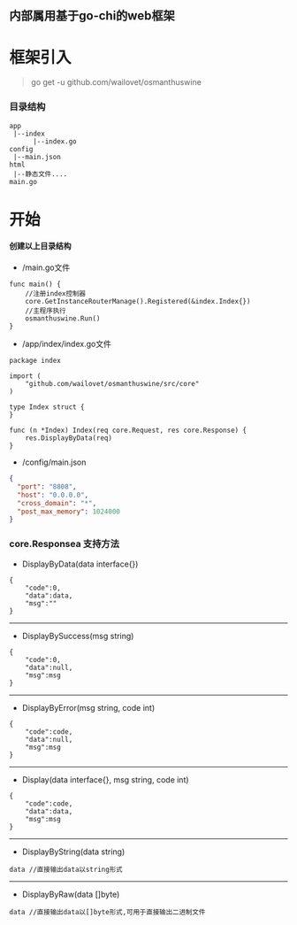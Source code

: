 ## 内部属用基于go-chi的web框架

# 框架引入
> go get -u github.com/wailovet/osmanthuswine

### 目录结构
```
app
 |--index
      |--index.go
config
 |--main.json
html
 |--静态文件....
main.go
```

# 开始
#### 创建以上目录结构
+ /main.go文件

```
func main() {
	//注册index控制器
	core.GetInstanceRouterManage().Registered(&index.Index{})
	//主程序执行
	osmanthuswine.Run()
}
```


+ /app/index/index.go文件

```
package index

import (
	"github.com/wailovet/osmanthuswine/src/core"
)

type Index struct {
}

func (n *Index) Index(req core.Request, res core.Response) {
	res.DisplayByData(req)
}

```

+ /config/main.json

```json
{
  "port": "8808",
  "host": "0.0.0.0",
  "cross_domain": "*",
  "post_max_memory": 1024000
}
```

### core.Responsea 支持方法
+ DisplayByData(data interface{})
```
{
    "code":0,
    "data":data,
    "msg":""
}
```
- - -
+ DisplayBySuccess(msg string)
```
{
    "code":0,
    "data":null,
    "msg":msg
}
```
- - -
+ DisplayByError(msg string, code int)
```
{
    "code":code,
    "data":null,
    "msg":msg
}
```
- - -
+ Display(data interface{}, msg string, code int)
```
{
    "code":code,
    "data":data,
    "msg":msg
}
```
- - -
+ DisplayByString(data string)
```
data //直接输出data以string形式
```
- - -
+ DisplayByRaw(data []byte)
```
data //直接输出data以[]byte形式,可用于直接输出二进制文件
```